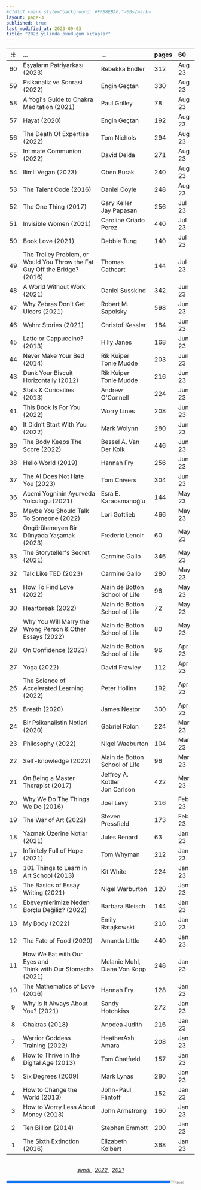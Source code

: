 ```yaml
---
#dfdfdf <mark style="background: #FFB8EBA6;">60</mark>
layout: page-3
published: true
last_modified_at: 2023-09-03
title: "2023 yılında okuduğum kitaplar"
---
```


|  ⁜  | ...                                                                        | …                                     | pages | 60     |
| :-: | :------------------------------------------------------------------------- | :------------------------------------ | :---- | :----- |
| 60  | Eşyaların Patriyarkası (2023)                                              | Rebekka Endler                        | 312   | Aug 23 |
| 59  | Psikanaliz ve Sonrasi (2022)                                               | Engin Geçtan                          | 330   | Aug 23 |
| 58  | A Yogi's Guide to Chakra Meditation (2021)                                 | Paul Grilley                          | 78    | Aug 23 |
| 57  | Hayat (2020)                                                               | Engin Geçtan                          | 192   | Aug 23 |
| 56  | The Death Of Expertise (2022)                                              | Tom Nichols                           | 294   | Aug 23 |
| 55  | Intimate Communion (2022)                                                  | David Deida                           | 271   | Aug 23 |
| 54  | Ilimli Vegan (2023)                                                        | Oben Burak                            | 240   | Aug 23 |
| 53  | The Talent Code (2016)                                                     | Daniel Coyle                          | 248   | Aug 23 |
| 52  | The One Thing (2017)                                                       | Gary Keller <br /> Jay Papasan        | 256   | Jul 23 |
| 51  | Invisible Women (2021)                                                     | Caroline Criado Perez                 | 440   | Jul 23 |
| 50  | Book Love (2021)                                                           | Debbie Tung                           | 140   | Jul 23 |
| 49  | The Trolley Problem, or Would You Throw the Fat Guy Off the Bridge? (2016) | Thomas Cathcart                       | 144   | Jul 23 |
| 48  | A World Without Work (2021)                                                | Daniel Susskind                       | 342   | Jun 23 |
| 47  | Why Zebras Don’t Get Ulcers (2021)                                         | Robert M. Sapolsky                    | 598   | Jun 23 |
| 46  | Wahn: Stories (2021)                                                       | Christof Kessler                      | 184   | Jun 23 |
| 45  | Latte or Cappuccino? (2013)                                                | Hilly Janes                           | 168   | Jun 23 |
| 44  | Never Make Your Bed (2014)                                                 | Rik Kuiper <br /> Tonie Mudde         | 203   | Jun 23 |
| 43  | Dunk Your Biscuit Horizontally (2012)                                      | Rik Kuiper <br /> Tonie Mudde         | 216   | Jun 23 |
| 42  | Stats & Curiosities (2013)                                                 | Andrew O'Connell                      | 224   | Jun 23 |
| 41  | This Book Is For You (2022)                                                | Worry Lines                           | 208   | Jun 23 |
| 40  | It Didn’t Start With You (2022)                                            | Mark Wolynn                           | 280   | Jun 23 |
| 39  | The Body Keeps The Score (2022)                                            | Bessel A. Van Der Kolk                | 446   | Jun 23 |
| 38  | Hello World (2019)                                                         | Hannah Fry                            | 256   | Jun 23 |
| 37  | The AI Does Not Hate You (2023)                                            | Tom Chivers                           | 304   | Jun 23 |
| 36  | Acemi Yogninin Ayurveda Yolculuğu (2021)                                   | Esra E. Karaosmanoğlu                 | 144   | May 23 |
| 35  | Maybe You Should Talk To Someone (2022)                                    | Lori Gottlieb                         | 466   | May 23 |
| 34  | Öngörülemeyen Bir Dünyada Yaşamak (2023)                                   | Frederic Lenoir                       | 60    | May 23 |
| 33  | The Storyteller's Secret (2021)                                            | Carmine Gallo                         | 346   | May 23 |
| 32  | Talk Like TED (2023)                                                       | Carmine Gallo                         | 280   | May 23 |
| 31  | How To Find Love (2022)                                                    | Alain de Botton <br /> School of Life | 96    | May 23 |
| 30  | Heartbreak (2022)                                                          | Alain de Botton <br /> School of Life | 72    | May 23 |
| 29  | Why You Will Marry the Wrong Person & Other Essays (2022)                  | Alain de Botton <br /> School of Life | 80    | May 23 |
| 28  | On Confidence (2023)                                                       | Alain de Botton <br /> School of Life | 96    | Apr 23 |
| 27  | Yoga (2022)                                                                | David Frawley                         | 112   | Apr 23 |
| 26  | The Science of Accelerated Learning (2022)                                 | Peter Hollins                         | 192   | Apr 23 |
| 25  | Breath (2020)                                                              | James Nestor                          | 300   | Apr 23 |
| 24  | Bir Psikanalistin Notlari (2020)                                           | Gabriel Rolon                         | 224   | Mar 23 |
| 23  | Philosophy (2022)                                                          | Nigel Waeburton                       | 104   | Mar 23 |
| 22  | Self-knowledge (2022)                                                      | Alain de Botton <br /> School of Life | 96    | Mar 23 |
| 21  | On Being a Master Therapist (2017)                                         | Jeffrey A. Kottler <br /> Jon Carlson | 422   | Mar 23 |
| 20  | Why We Do The Things We Do (2016)                                          | Joel Levy                             | 216   | Feb 23 |
| 19  | The War of Art (2022)                                                      | Steven Pressfield                     | 173   | Feb 23 |
| 18  | Yazmak Üzerine Notlar (2021)                                               | Jules Renard                          | 63    | Jan 23 |
| 17  | Infinitely Full of Hope (2021)                                             | Tom Whyman                            | 212   | Jan 23 |
| 16  | 101 Things to Learn in Art School (2013)                                   | Kit White                             | 224   | Jan 23 |
| 15  | The Basics of Essay Writing (2021)                                         | Nigel Warburton                       | 120   | Jan 23 |
| 14  | Ebeveynlerimize Neden Borçlu Değiliz? (2022)                               | Barbara Bleisch                       | 144   | Jan 23 |
| 13  | My Body (2022)                                                             | Emily Ratajkowski                     | 216   | Jan 23 |
| 12  | The Fate of Food (2020)                                                    | Amanda Little                         | 440   | Jan 23 |
| 11  | How We Eat with Our Eyes and <br /> Think with Our Stomachs (2021)         | Melanie Muhl, <br /> Diana Von Kopp   | 248   | Jan 23 |
| 10  | The Mathematics of Love (2016)                                             | Hannah Fry                            | 128   | Jan 23 |
|  9  | Why Is It Always About You? (2021)                                         | Sandy Hotchkiss                       | 272   | Jan 23 |
|  8  | Chakras (2018)                                                             | Anodea Judith                         | 216   | Jan 23 |
|  7  | Warrior Goddess Training (2022)                                            | HeatherAsh Amara                      | 208   | Jan 23 |
|  6  | How to Thrive in the Digital Age (2013)                                    | Tom Chatfıeld                         | 157   | Jan 23 |
|  5  | Six Degrees (2009)                                                         | Mark Lynas                            | 280   | Jan 23 |
|  4  | How to Change the World (2013)                                             | John-Paul Flintoff                    | 152   | Jan 23 |
|  3  | How to Worry Less About Money (2013)                                       | John Armstrong                        | 160   | Jan 23 |
|  2  | Ten Billion (2014)                                                         | Stephen Emmott                        | 200   | Jan 23 |
|  1  | The Sixth Extinction (2016)                                                | Elizabeth Kolbert                     | 368   | Jan 23 |

  <br>
<center>
<span class="link1" style="font-style: italic;"><a href="/now" title='şimdi'>şimdi </a></span> &nbsp;
<span class="link1" style="font-style: italic;"><a href="/2022" title='2022'>2022 </a></span> &nbsp; <span class="link1" style="font-style: italic;"><a href="/2021" title='2021'>2021 </a></span>
</center>

  <br>
<div><progress title="58/60" value="58" max="60" style="width: 90%;"></progress><span style="font-size: 50%; width: 5%; font-style: italic;" title="reading challenge 2023"> 58/60</span></div>
<div style="clear: both"></div>
